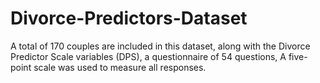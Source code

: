 # Divorce-Predictors-Dataset
 A total of 170 couples are included in this dataset, along with the Divorce Predictor Scale variables (DPS), a questionnaire of 54 questions, A five-point scale was used to measure all responses.
